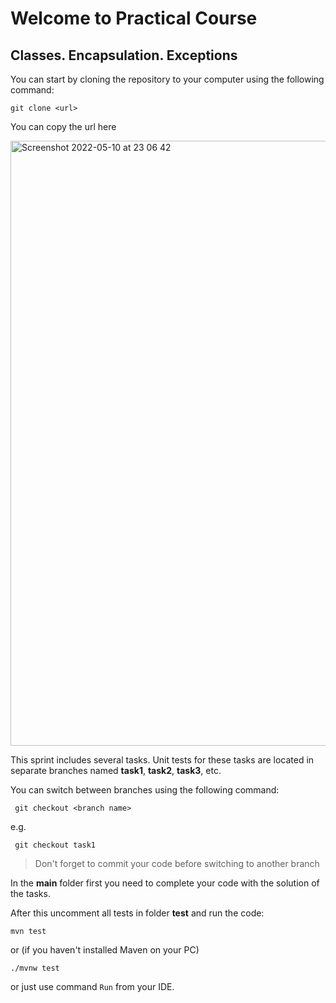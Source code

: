 # Welcome to Practical Course
## Classes. Encapsulation. Exceptions

You can start by cloning the repository to your computer using the following command:
```
git clone <url>
```
You can copy the url here

<img width="968" alt="Screenshot 2022-05-10 at 23 06 42" src="https://user-images.githubusercontent.com/61456363/167713268-c89a4125-9467-47a6-a2d8-eb6fcefcc1dd.png">

 
This sprint includes several tasks. Unit tests for these tasks are located in separate branches named **task1**, **task2**, **task3**, etc.

You can switch between branches using the following command:
```
 git checkout <branch name>
```
 e.g.
```
 git checkout task1
 ```
 > Don't forget to commit your code before switching to another branch
 
In the **main** folder first you need to complete your code with the solution of the tasks.
 
After this uncomment all tests in folder **test** and run the code:
```
mvn test
```
or (if you haven't installed Maven on your PC)
```
./mvnw test
```
or just use command `Run` from your IDE.
 
